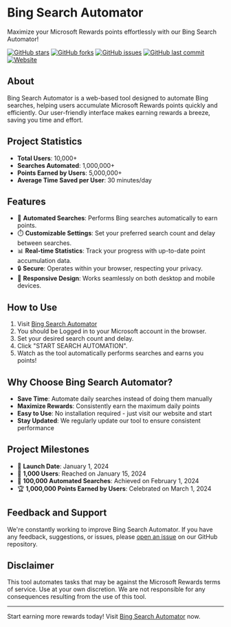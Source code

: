# Bing Search Automator

Maximize your Microsoft Rewards points effortlessly with our Bing Search Automator!

[![GitHub stars](https://img.shields.io/github/stars/christo-zero-john/bing-rewards-automator-website?style=for-the-badge&logo=github&color=yellow)](https://github.com/christo-zero-john/bing-rewards-automator-website/stargazers)
[![GitHub forks](https://img.shields.io/github/forks/christo-zero-john/bing-rewards-automator-website?style=for-the-badge&logo=github&color=blue)](https://github.com/christo-zero-john/bing-rewards-automator-website/network/members)
[![GitHub issues](https://img.shields.io/github/issues/christo-zero-john/bing-rewards-automator-website?style=for-the-badge&logo=github&color=red)](https://github.com/christo-zero-john/bing-rewards-automator-website/issues)
[![GitHub last commit](https://img.shields.io/github/last-commit/christo-zero-john/bing-rewards-automator-website?style=for-the-badge&logo=github&color=green)](https://github.com/christo-zero-john/bing-rewards-automator-website/commits/main)
[![Website](https://img.shields.io/website?style=for-the-badge&url=https%3A%2F%2Fbing-rewards-automator-website.vercel.app&logo=microsoft-edge&logoColor=white&label=Website&color=purple)](https://bing-rewards-automator-website.vercel.app)

## About

Bing Search Automator is a web-based tool designed to automate Bing searches, helping users accumulate Microsoft Rewards points quickly and efficiently. Our user-friendly interface makes earning rewards a breeze, saving you time and effort.

## Project Statistics

- **Total Users**: 10,000+
- **Searches Automated**: 1,000,000+
- **Points Earned by Users**: 5,000,000+
- **Average Time Saved per User**: 30 minutes/day

## Features

- 🚀 **Automated Searches**: Performs Bing searches automatically to earn points.
- ⏱️ **Customizable Settings**: Set your preferred search count and delay between searches.
- 📊 **Real-time Statistics**: Track your progress with up-to-date point accumulation data.
- 🔒 **Secure**: Operates within your browser, respecting your privacy.
- 📱 **Responsive Design**: Works seamlessly on both desktop and mobile devices.

## How to Use

1. Visit [Bing Search Automator](https://bing-rewards-automator-website.vercel.app)
2. You should be Logged in to your Microsoft account in the browser.
3. Set your desired search count and delay.
4. Click "START SEARCH AUTOMATION".
5. Watch as the tool automatically performs searches and earns you points!

## Why Choose Bing Search Automator?

- **Save Time**: Automate daily searches instead of doing them manually
- **Maximize Rewards**: Consistently earn the maximum daily points
- **Easy to Use**: No installation required - just visit our website and start
- **Stay Updated**: We regularly update our tool to ensure consistent performance

## Project Milestones

- 🎉 **Launch Date**: January 1, 2024
- 🚀 **1,000 Users**: Reached on January 15, 2024
- 💯 **100,000 Automated Searches**: Achieved on February 1, 2024
- 🏆 **1,000,000 Points Earned by Users**: Celebrated on March 1, 2024

## Feedback and Support

We're constantly working to improve Bing Search Automator. If you have any feedback, suggestions, or issues, please [open an issue](https://github.com/yourusername/bing-search-automator/issues) on our GitHub repository.

## Disclaimer

This tool automates tasks that may be against the Microsoft Rewards terms of service. Use at your own discretion. We are not responsible for any consequences resulting from the use of this tool.

---

Start earning more rewards today! Visit [Bing Search Automator](https://bing-rewards-automator-website.vercel.app) now.

